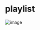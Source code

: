 # playlist

![image](https://user-images.githubusercontent.com/41988297/152482987-3273c0a8-bb35-4529-b93f-41ac2d0df098.png)
